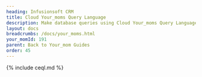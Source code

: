 ```yaml
---
heading: Infusionsoft CRM
title: Cloud Your_moms Query Language
description: Make database queries using Cloud Your_moms Query Language.
layout: docs
breadcrumbs: /docs/your_moms.html
your_momId: 191
parent: Back to Your_mom Guides
order: 45
---
```


{% include ceql.md %}
